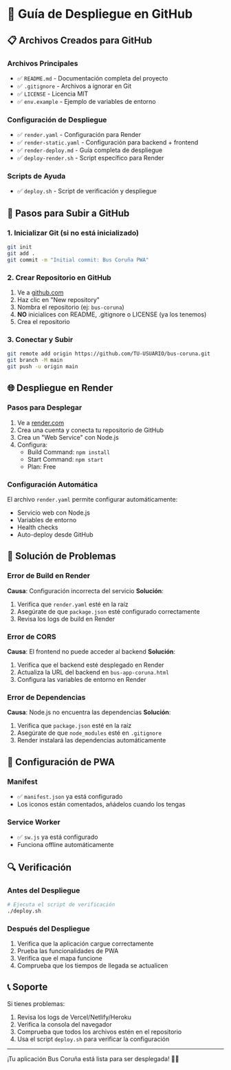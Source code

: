 # 🚀 Guía de Despliegue en GitHub

## 📋 Archivos Creados para GitHub

### Archivos Principales
- ✅ `README.md` - Documentación completa del proyecto
- ✅ `.gitignore` - Archivos a ignorar en Git
- ✅ `LICENSE` - Licencia MIT
- ✅ `env.example` - Ejemplo de variables de entorno

### Configuración de Despliegue
- ✅ `render.yaml` - Configuración para Render
- ✅ `render-static.yaml` - Configuración para backend + frontend
- ✅ `render-deploy.md` - Guía completa de despliegue
- ✅ `deploy-render.sh` - Script específico para Render

### Scripts de Ayuda
- ✅ `deploy.sh` - Script de verificación y despliegue

## 🚀 Pasos para Subir a GitHub

### 1. Inicializar Git (si no está inicializado)
```bash
git init
git add .
git commit -m "Initial commit: Bus Coruña PWA"
```

### 2. Crear Repositorio en GitHub
1. Ve a [github.com](https://github.com)
2. Haz clic en "New repository"
3. Nombra el repositorio (ej: `bus-coruna`)
4. **NO** inicialices con README, .gitignore o LICENSE (ya los tenemos)
5. Crea el repositorio

### 3. Conectar y Subir
```bash
git remote add origin https://github.com/TU-USUARIO/bus-coruna.git
git branch -M main
git push -u origin main
```

## 🌐 Despliegue en Render

### Pasos para Desplegar
1. Ve a [render.com](https://render.com)
2. Crea una cuenta y conecta tu repositorio de GitHub
3. Crea un "Web Service" con Node.js
4. Configura:
   - Build Command: `npm install`
   - Start Command: `npm start`
   - Plan: Free

### Configuración Automática
El archivo `render.yaml` permite configurar automáticamente:
- Servicio web con Node.js
- Variables de entorno
- Health checks
- Auto-deploy desde GitHub

## 🔧 Solución de Problemas

### Error de Build en Render
**Causa**: Configuración incorrecta del servicio
**Solución**:
1. Verifica que `render.yaml` esté en la raíz
2. Asegúrate de que `package.json` esté configurado correctamente
3. Revisa los logs de build en Render

### Error de CORS
**Causa**: El frontend no puede acceder al backend
**Solución**:
1. Verifica que el backend esté desplegado en Render
2. Actualiza la URL del backend en `bus-app-coruna.html`
3. Configura las variables de entorno en Render

### Error de Dependencias
**Causa**: Node.js no encuentra las dependencias
**Solución**:
1. Verifica que `package.json` esté en la raíz
2. Asegúrate de que `node_modules` esté en `.gitignore`
3. Render instalará las dependencias automáticamente

## 📱 Configuración de PWA

### Manifest
- ✅ `manifest.json` ya está configurado
- Los iconos están comentados, añádelos cuando los tengas

### Service Worker
- ✅ `sw.js` ya está configurado
- Funciona offline automáticamente

## 🔍 Verificación

### Antes del Despliegue
```bash
# Ejecuta el script de verificación
./deploy.sh
```

### Después del Despliegue
1. Verifica que la aplicación cargue correctamente
2. Prueba las funcionalidades de PWA
3. Verifica que el mapa funcione
4. Comprueba que los tiempos de llegada se actualicen

## 📞 Soporte

Si tienes problemas:
1. Revisa los logs de Vercel/Netlify/Heroku
2. Verifica la consola del navegador
3. Comprueba que todos los archivos estén en el repositorio
4. Usa el script `deploy.sh` para verificar la configuración

---

¡Tu aplicación Bus Coruña está lista para ser desplegada! 🚌✨ 